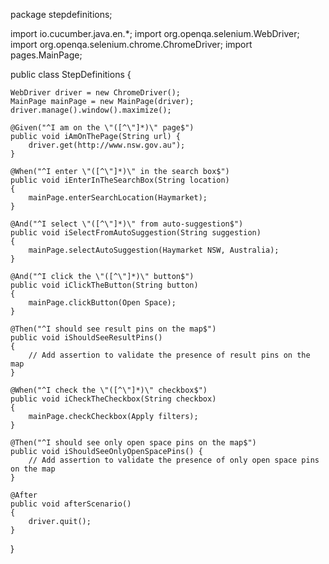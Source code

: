 package stepdefinitions;

import io.cucumber.java.en.*;
import org.openqa.selenium.WebDriver;
import org.openqa.selenium.chrome.ChromeDriver;
import pages.MainPage;

public class StepDefinitions {

    WebDriver driver = new ChromeDriver();
    MainPage mainPage = new MainPage(driver);
    driver.manage().window().maximize();

    @Given("^I am on the \"([^\"]*)\" page$")
    public void iAmOnThePage(String url) {
        driver.get(http://www.nsw.gov.au");
    }

    @When("^I enter \"([^\"]*)\" in the search box$")
    public void iEnterInTheSearchBox(String location)
    {
        mainPage.enterSearchLocation(Haymarket);
    }

    @And("^I select \"([^\"]*)\" from auto-suggestion$")
    public void iSelectFromAutoSuggestion(String suggestion)
    {
        mainPage.selectAutoSuggestion(Haymarket NSW, Australia);
    }

    @And("^I click the \"([^\"]*)\" button$")
    public void iClickTheButton(String button)
    {
        mainPage.clickButton(Open Space);
    }

    @Then("^I should see result pins on the map$")
    public void iShouldSeeResultPins() 
    {
        // Add assertion to validate the presence of result pins on the map
    }

    @When("^I check the \"([^\"]*)\" checkbox$")
    public void iCheckTheCheckbox(String checkbox)
    {
        mainPage.checkCheckbox(Apply filters);
    }

    @Then("^I should see only open space pins on the map$")
    public void iShouldSeeOnlyOpenSpacePins() {
        // Add assertion to validate the presence of only open space pins on the map
    }

    @After
    public void afterScenario()
    {
        driver.quit();
    }
}
